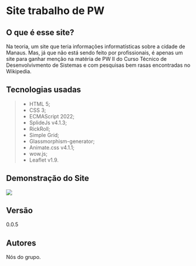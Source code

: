 # Site trabalho de PW

## O que é esse site?
Na teoria, um site que teria informações informatísticas sobre a cidade de Manaus. Mas, já que não está sendo feito por profissionais, é apenas um site para ganhar menção na matéria de PW II do Curso Técnico de Desenvolvivmento de Sistemas e com pesquisas bem rasas encontradas no Wikipedia.

## Tecnologias usadas
>- HTML 5;
>- CSS 3;
>- ECMAScript 2022;
>- SplideJs v4.1.3;
>- RickRoll;
>- Simple Grid;
>- Glassmorphism-generator;
>- Animate.css v4.1.1;
>- wow.js;
>- Leaflet v1.9.

## Demonstração do Site
![](img/demo.gif)

## Versão
0.0.5

## Autores
Nós do grupo.

 
